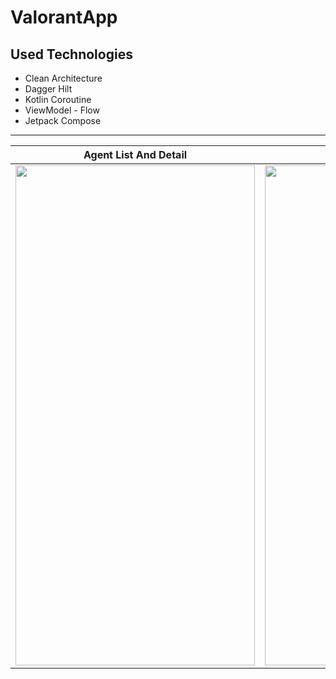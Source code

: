 # ValorantApp

## Used Technologies

* Clean Architecture
* Dagger Hilt
* Kotlin Coroutine
* ViewModel - Flow
* Jetpack Compose

----
| Agent List And Detail | Maps |
| - | - | 
| <img src=https://github.com/kkaansrky/ValorantApp/blob/main/ss/yoru.gif  width="383" height="800"/>  | <img src=https://github.com/kkaansrky/ValorantApp/blob/main/ss/map.gif  width="383" height="800"/> |
